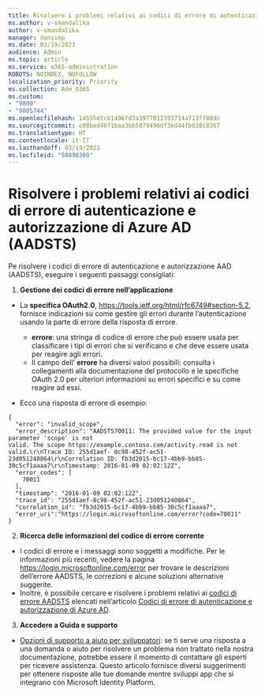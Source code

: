 ```yaml
---
title: Risolvere i problemi relativi ai codici di errore di autenticazione e autorizzazione di Azure AD (AADSTS)
ms.author: v-smandalika
author: v-smandalika
manager: dansimp
ms.date: 03/19/2021
audience: Admin
ms.topic: article
ms.service: o365-administration
ROBOTS: NOINDEX, NOFOLLOW
localization_priority: Priority
ms.collection: Adm_O365
ms.custom:
- "9800"
- "9005744"
ms.openlocfilehash: 14555dfcb1406fd3a3977012393714a713ff80dc
ms.sourcegitcommit: c08bed4071baa3bb5879496df3ed44fb828c8367
ms.translationtype: HT
ms.contentlocale: it-IT
ms.lasthandoff: 03/19/2021
ms.locfileid: "50898309"
---
```

# <a name="troubleshoot-azure-ad-authentication-and-authorization-aadsts-error-codes"></a>Risolvere i problemi relativi ai codici di errore di autenticazione e autorizzazione di Azure AD (AADSTS)

Pe risolvere i codici di errore di autenticazione e autorizzazione AAD (AADSTS), eseguire i seguenti passaggi consigliati:

1. **Gestione dei codici di errore nell’applicazione**

- La **specifica OAuth2.0**, https://tools.ietf.org/html/rfc6749#section-5.2, fornisce indicazioni su come gestire gli errori durante l’autenticazione usando la parte di errore della risposta di errore.

    - **errore**: una stringa di codice di errore che può essere usata per classificare i tipi di errori che si verificano e che deve essere usata per reagire agli errori.
    - Il campo dell’ **errore** ha diversi valori possibili: consulta i collegamenti alla documentazione del protocollo e le specifiche OAuth 2.0 per ulteriori informazioni su errori specifici e su come reagire ad essi.

- Ecco una risposta di errore di esempio:
```
{
  "error": "invalid_scope",
  "error_description": "AADSTS70011: The provided value for the input parameter 'scope' is not 
valid. The scope https://example.contoso.com/activity.read is not valid.\r\nTrace ID: 255d1aef- 8c98-452f-ac51-23d051240864\r\nCorrelation ID: fb3d2015-bc17-4bb9-bb85-30c5cf1aaaa7\r\nTimestamp: 2016-01-09 02:02:12Z",
  "error_codes": [
    70011
  ],
  "timestamp": "2016-01-09 02:02:12Z",
  "trace_id": "255d1aef-8c98-452f-ac51-23d051240864",
  "correlation_id": "fb3d2015-bc17-4bb9-bb85-30c5cf1aaaa7", 
  "error_uri":"https://login.microsoftonline.com/error?code=70011"
}
```
2. **Ricerca delle informazioni del codice di errore corrente**

- I codici di errore e i messaggi sono soggetti a modifiche. Per le informazioni più recenti, vedere la pagina https://login.microsoftonline.com/error per trovare le descrizioni dell’errore AADSTS, le correzioni e alcune soluzioni alternative suggerite.
- Inoltre, è possibile cercare e risolvere i problemi relativi ai [codici di errore AADSTS](https://docs.microsoft.com/azure/active-directory/develop/reference-aadsts-error-codes#aadsts-error-codes) elencati nell’articolo [Codici di errore di autenticazione e autorizzazione di Azure AD](https://docs.microsoft.com/azure/active-directory/develop/reference-aadsts-error-codes#handling-error-codes-in-your-application).

3. **Accedere a Guida e supporto**

- [Opzioni di supporto a aiuto per sviluppatori](https://docs.microsoft.com/azure/active-directory/develop/developer-support-help-options): se ti serve una risposta a una domanda o aiuto per risolvere un problema non trattato nella nostra documentazione, potrebbe essere il momento di contattare gli esperti per ricevere assistenza. Questo articolo fornisce diversi suggerimenti per ottenere risposte alle tue domande mentre sviluppi app che si integrano con Microsoft Identity Platform.








